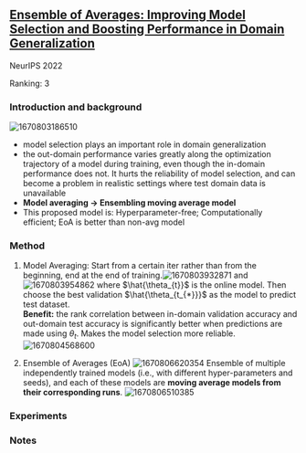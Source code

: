 ## [Ensemble of Averages: Improving Model Selection and Boosting Performance in Domain Generalization](https://arxiv.org/abs/2110.10832)
NeurIPS 2022

Ranking: 3

### Introduction and background
![1670803186510](https://user-images.githubusercontent.com/46414159/206936883-f5a47d8b-1a07-4eb0-8766-145b5cdec3db.png)

- model selection plays an important role in domain generalization
- the out-domain performance varies greatly along the optimization trajectory of a model during training, even though the in-domain performance does not. It hurts the reliability of model selection, and can become a problem in realistic settings where test domain data is unavailable
- **Model averaging -> Ensembling moving average model**
- This proposed model is: Hyperparameter-free; Computationally efficient; EoA is better than non-avg model

### Method
1. Model Averaging: Start from a certain iter rather than from the beginning, end at the end of training.![1670803932871](https://user-images.githubusercontent.com/46414159/206937485-f549b849-310c-4edc-9976-8509f3598455.png)
and ![1670803954862](https://user-images.githubusercontent.com/46414159/206937507-8b671397-8df9-4400-9186-b7a65c75c397.png)
where $\hat{\theta_{t}}$ is the online model. Then choose the best validation $\hat{\theta_{t_{*}}}$ as the model to predict test dataset.   
**Benefit:**  the rank correlation between in-domain validation accuracy and out-domain test accuracy is significantly better when predictions are made using $\theta_{t}$. Makes the model selection more reliable.
![1670804568600](https://user-images.githubusercontent.com/46414159/206938074-18710ac8-cf5b-4b15-9617-8cd0e028db13.png)

2. Ensemble of Averages (EoA)
![1670806620354](https://user-images.githubusercontent.com/46414159/206940136-b216a280-f14a-4cb4-837b-72717b5b1a67.png)
Ensemble of multiple independently trained models (i.e., with different hyper-parameters and seeds), and each of these models are **moving average models from their corresponding runs**.
![1670806510385](https://user-images.githubusercontent.com/46414159/206940008-156a19d6-d91b-4d16-b133-16e4a62666f8.png)

### Experiments

### Notes

